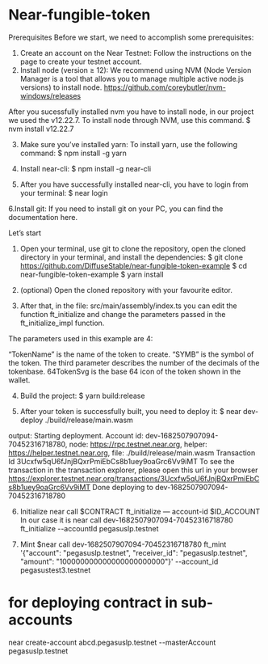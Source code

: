 # Near-fungible-token
Prerequisites
Before we start, we need to accomplish some prerequisites:

1. Create an account on the Near Testnet: Follow the instructions on the page to create your testnet account.
2. Install node (version ≥ 12): We recommend using NVM (Node Version Manager is a tool that allows you to manage multiple active node.js versions) to install node.
https://github.com/coreybutler/nvm-windows/releases

After you sucessfully installed nvm you have to install node, in our project we used the v12.22.7.
To install node through NVM, use this command.
$ nvm install v12.22.7

3. Make sure you’ve installed yarn: To install yarn, use the following command:
$ npm install -g yarn

4. Install near-cli:
$ npm install -g near-cli

5. After you have successfully installed near-cli, you have to login from your terminal:
$ near login

6.Install git: If you need to install git on your PC, you can find the documentation here.

Let’s start
1. Open your terminal, use git to clone the repository, open the cloned directory in your terminal, and install the dependencies:
$ git clone https://github.com/DiffuseStable/near-fungible-token-example
$ cd near-fungible-token-example
$ yarn install

2. (optional) Open the cloned repository with your favourite editor.

3. After that, in the file: src/main/assembly/index.ts you can edit the function ft_initialize and change the parameters passed in the ft_initialize_impl function.

The parameters used in this example are 4:

“TokenName” is the name of the token to create.
“SYMB” is the symbol of the token.
The third parameter describes the number of the decimals of the tokenbase.
64TokenSvg is the base 64 icon of the token shown in the wallet.

4. Build the project:
$ yarn build:release

5. After your token is successfully built, you need to deploy it:
$ near dev-deploy ./build/release/main.wasm 

output: Starting deployment. Account id: dev-1682507907094-70452316718780, node: https://rpc.testnet.near.org, helper: https://helper.testnet.near.org, file: ./build/release/main.wasm
Transaction Id 3Ucxfw5qU6fJnjBQxrPmiEbCs8b1uey9oaGrc6Vv9iMT
To see the transaction in the transaction explorer, please open this url in your browser
https://explorer.testnet.near.org/transactions/3Ucxfw5qU6fJnjBQxrPmiEbCs8b1uey9oaGrc6Vv9iMT
Done deploying to dev-1682507907094-70452316718780


6. Initialize
near call $CONTRACT ft_initialize — account-id $ID_ACCOUNT
In our case it is near call dev-1682507907094-70452316718780 ft_initialize  --accountId pegasuslp.testnet

7. Mint
$near call dev-1682507907094-70452316718780 ft_mint '{"account": "pegasuslp.testnet", "receiver_id": "pegasuslp.testnet", "amount": "100000000000000000000000"}' --account_id pegasustest3.testnet

# for deploying contract in sub-accounts
near create-account abcd.pegasuslp.testnet --masterAccount pegasuslp.testnet








